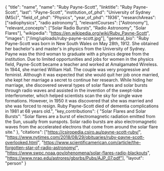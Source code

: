 {
  "title": "name",
  "name": "Ruby Payne-Scott",
  "linktitle": "Ruby Payne-Scott",
  "last": "Payne-Scott",
  "institution_of_phd": "University of Sydney (MSc)",
  "field_of_phd": "Physics",
  "year_of_phd": "1936",
  "researchAreas": ["radiophysics", "radio astronomy"],
  "relevantCourses": ["Astronomy"],
  "relevant_concepts": ["Solar Radio Bursts", "Radio Astronomy", "Solar Flares"],
  "wikipedia": "https://en.wikipedia.org/wiki/Ruby_Payne-Scott",
  "images": ["/img/uploads/ruby-payne-scott.jpg"],
  "general_bio": "Ruby Payne-Scott was born in New South Wales on May 28th, 1912. She obtained her bachelor's and master's in physics from the University of Sydney. Payne was the third woman to graduate with a physics degree from the institution. Due to limited opportunities and jobs for women in the physics field, Payne-Scott became a teacher and worked at Amalgamated Wireless. In 1944, she married William Hall. The couple was very progressive and feminist. Although it was expected that she would quit her job once married, she kept her marriage a secret to continue her research. While hiding her marriage, she discovered several types of solar flares and solar bursts through radio waves and assisted in the invention of the swept-lobe interferometer, which helped scientists scan the sky for single wave formations. However, in 1950 it was discovered that she was married and she was forced to resign. Ruby Payne-Scott died of dementia complications in 1981 at 68 years old.",
  "key_contributions": {
    "Solar Flares and Solar Bursts": "Solar flares are a burst of electromagnetic radiation emitted from the Sun, usually from sunspots. Solar radio bursts are also electromagnetic waves from the accelerated electrons that come from around the solar flare site."
  },
  "citations": ["https://csiropedia.csiro.au/payne-scott-ruby/", "https://www.nytimes.com/2018/08/29/obituaries/ruby-payne-scott-overlooked.html", "https://www.scientificamerican.com/article/the-forgotten-star-of-radio-astronomy/", "https://www.swpc.noaa.gov/phenomena/solar-flares-radio-blackouts", "https://www.nrao.edu/astrores/gbsrbs/Pubs/AJP_07.pdf"],
  "layout": "person"
}
